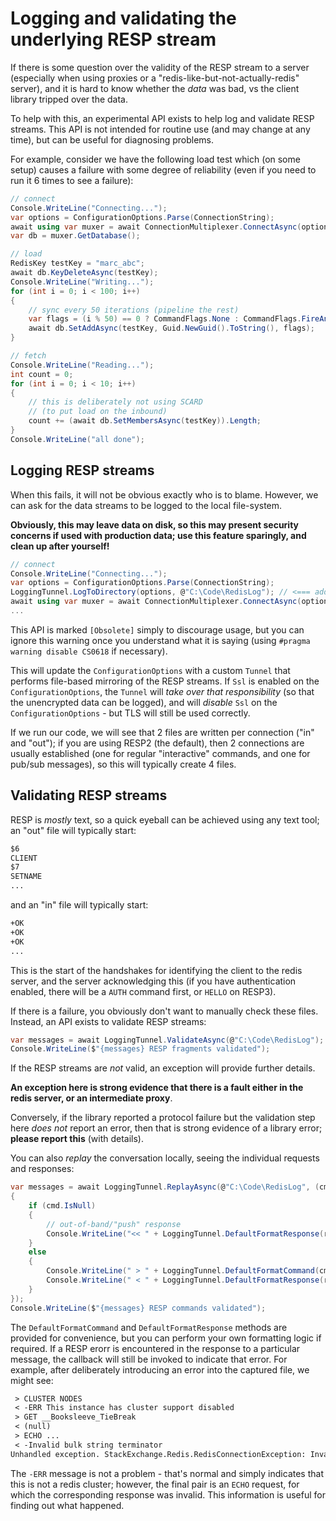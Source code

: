 Logging and validating the underlying RESP stream
===

If there is some question over the validity of the RESP stream to a server (especially when using proxies
or a "redis-like-but-not-actually-redis" server), and it is hard to know whether the *data* was bad, vs
the client library tripped over the data.

To help with this, an experimental API exists to help log and validate RESP streams. This API is not intended
for routine use (and may change at any time), but can be useful for diagnosing problems.

For example, consider we have the following load test which (on some setup) causes a failure with some
degree of reliability (even if you need to run it 6 times to see a failure):

``` c#
// connect
Console.WriteLine("Connecting...");
var options = ConfigurationOptions.Parse(ConnectionString);
await using var muxer = await ConnectionMultiplexer.ConnectAsync(options);
var db = muxer.GetDatabase();

// load
RedisKey testKey = "marc_abc";
await db.KeyDeleteAsync(testKey);
Console.WriteLine("Writing...");
for (int i = 0; i < 100; i++)
{
    // sync every 50 iterations (pipeline the rest)
    var flags = (i % 50) == 0 ? CommandFlags.None : CommandFlags.FireAndForget;
    await db.SetAddAsync(testKey, Guid.NewGuid().ToString(), flags);
}

// fetch
Console.WriteLine("Reading...");
int count = 0;
for (int i = 0; i < 10; i++)
{
    // this is deliberately not using SCARD
    // (to put load on the inbound)
    count += (await db.SetMembersAsync(testKey)).Length;
}
Console.WriteLine("all done");
```

## Logging RESP streams

When this fails, it will not be obvious exactly who is to blame. However, we can ask for the data streams
to be logged to the local file-system.

**Obviously, this may leave data on disk, so this may present security concerns if used with production data; use
this feature sparingly, and clean up after yourself!**

``` c#
// connect
Console.WriteLine("Connecting...");
var options = ConfigurationOptions.Parse(ConnectionString);
LoggingTunnel.LogToDirectory(options, @"C:\Code\RedisLog"); // <=== added!
await using var muxer = await ConnectionMultiplexer.ConnectAsync(options);
...
```

This API is marked `[Obsolete]` simply to discourage usage, but you can ignore this warning once you
understand what it is saying (using `#pragma warning disable CS0618` if necessary).

This will update the `ConfigurationOptions` with a custom `Tunnel` that performs file-based mirroring
of the RESP streams. If `Ssl` is enabled on the `ConfigurationOptions`, the `Tunnel` will *take over that responsibility*
(so that the unencrypted data can be logged), and will *disable* `Ssl` on the `ConfigurationOptions` - but TLS
will still be used correctly.

If we run our code, we will see that 2 files are written per connection ("in" and "out"); if you are using RESP2 (the default),
then 2 connections are usually established (one for regular "interactive" commands, and one for pub/sub messages), so this will
typically create 4 files.

## Validating RESP streams

RESP is *mostly* text, so a quick eyeball can be achieved using any text tool; an "out" file will typically start:

``` txt
$6
CLIENT
$7
SETNAME
...
```

and an "in" file will typically start:

``` txt
+OK
+OK
+OK
...
```

This is the start of the handshakes for identifying the client to the redis server, and the server acknowledging this (if
you have authentication enabled, there will be a `AUTH` command first, or `HELLO` on RESP3).

If there is a failure, you obviously don't want to manually check these files. Instead, an API exists to validate RESP streams:

``` c#
var messages = await LoggingTunnel.ValidateAsync(@"C:\Code\RedisLog");
Console.WriteLine($"{messages} RESP fragments validated");
```

If the RESP streams are *not* valid, an exception will provide further details.

**An exception here is strong evidence that there is a fault either in the redis server, or an intermediate proxy**.

Conversely, if the library reported a protocol failure but the validation step here *does not* report an error, then
that is strong evidence of a library error; **please report this** (with details).

You can also *replay* the conversation locally, seeing the individual requests and responses:

``` c#
var messages = await LoggingTunnel.ReplayAsync(@"C:\Code\RedisLog", (cmd, resp) =>
{
    if (cmd.IsNull)
    {
        // out-of-band/"push" response
        Console.WriteLine("<< " + LoggingTunnel.DefaultFormatResponse(resp));
    }
    else
    {
        Console.WriteLine(" > " + LoggingTunnel.DefaultFormatCommand(cmd));
        Console.WriteLine(" < " + LoggingTunnel.DefaultFormatResponse(resp));
    }
});
Console.WriteLine($"{messages} RESP commands validated");
```

The `DefaultFormatCommand` and `DefaultFormatResponse` methods are provided for convenience, but you
can perform your own formatting logic if required. If a RESP erorr is encountered in the response to
a particular message, the callback will still be invoked to indicate that error. For example, after deliberately
introducing an error into the captured file, we might see:

``` txt
 > CLUSTER NODES
 < -ERR This instance has cluster support disabled
 > GET __Booksleeve_TieBreak
 < (null)
 > ECHO ...
 < -Invalid bulk string terminator
Unhandled exception. StackExchange.Redis.RedisConnectionException: Invalid bulk string terminator
```

The `-ERR` message is not a problem - that's normal and simply indicates that this is not a redis cluster; however, the
final pair is an `ECHO` request, for which the corresponding response was invalid. This information is useful for finding
out what happened.